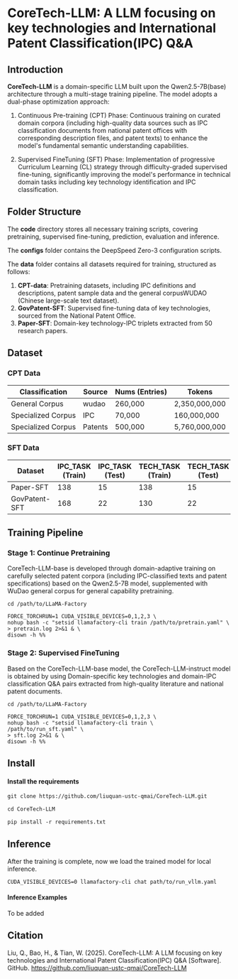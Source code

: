 
# CoreTech-LLM: A LLM focusing on key technologies and International Patent Classification(IPC) Q&A

## Introduction
 <!-- CoreTech-LLM是基于Qwen2-7B架构，通过多阶段训练流程构建的领域专用大模型。
本模型采用两阶段优化方案：
​阶段1:​增量预训练阶段​​：在精选的领域语料（涵盖国家专利局IPC及其对应描述文件、专利文本等高质量数据源）上持续训练，增强模型的基础语义理解能力；
​​阶段2:​课程学习微调阶段​​：采用渐进式课程学习（Curriculum Learning）策略，通过难度分级的监督微调，显著提升模型在技术领域的关键技术识别和IPC分类任务中的表现。 -->
**CoreTech-LLM**​ is a domain-specific LLM built upon the Qwen2.5-7B(base) architecture through a multi-stage training pipeline. The model adopts a dual-phase optimization approach:

1. Continuous Pre-training (CPT) Phase​​: Continuous training on curated domain corpora (including high-quality data sources such as IPC classification documents from national patent offices with corresponding description files, and patent texts) to enhance the model's fundamental semantic understanding capabilities.

2. Supervised FineTuning (SFT) Phase​​: Implementation of progressive Curriculum Learning (CL) strategy through difficulty-graded supervised fine-tuning, significantly improving the model's performance in technical domain tasks including key technology identification and IPC classification.


## Folder Structure
<!-- code文件夹下存放了训练所需要的所有脚本文件，包括预训练脚本、监督微调脚本、预测脚本、评估脚本以及推理脚本 -->
The **code** directory stores all necessary training scripts, covering pretraining, supervised fine-tuning, prediction, evaluation and inference.
<!-- configs文件夹下存放了使用DeepSpeed ZERO 3配置脚本 -->
The **configs** folder contains the DeepSpeed Zero-3 configuration scripts.
<!-- data文件夹下存放了训练所需要的所有数据，其中CPT-data为预训练数据（IPC含义及其描述、专利示例数据以及通用预料WUDAO数据集）；GovPatent-SFT为从国家专利局获取到的关键技术数据；Paper-SFT为从50篇论文中提取的领域-关键技术-IPC三元组。-->
The **data** folder contains all datasets required for training, structured as follows:

1. **​CPT-data**​​: Pretraining datasets, including IPC definitions and descriptions, patent sample data
and the general corpus ​​WUDAO​ (Chinese large-scale text dataset).
2. ​**GovPatent-SFT**​​: Supervised fine-tuning data of ​​key technologies​​, sourced from the National Patent Office.
3. **Paper-SFT​**​: Domain-key technology-IPC triplets extracted from ​​50 research papers​.


## Dataset
### CPT Data
| Classification     | Source           | Nums (Entries) | Tokens        |
|--------------------|------------------|----------------|---------------|
| General Corpus     | wudao            | 260,000        | 2,350,000,000 |
| Specialized Corpus | IPC              | 70,000         | 160,000,000   |
| Specialized Corpus | Patents          | 500,000        | 5,760,000,000 |




### SFT Data
| Dataset       | IPC_TASK (Train) | IPC_TASK (Test) | TECH_TASK (Train) | TECH_TASK (Test) |
|---------------|------------------|-----------------|-------------------|------------------|
| Paper-SFT     | 138              | 15              | 138               | 15               |
| GovPatent-SFT | 168              | 22              | 130               | 22               |

## Training Pipeline

### Stage 1: Continue Pretraining
<!-- 基于qwen2.5-7b模型，在精选专利语料（含IPC分类文本、专利说明书等）上进行领域适应训练并使用WuDao通用语料进行通用能力预训练得到CoreTech-LLM-base模型。 -->
CoreTech-LLM-base is developed through domain-adaptive training on carefully selected patent corpora (including IPC-classified texts and patent specifications) based on the Qwen2.5-7B model, supplemented with WuDao general corpus for general capability pretraining.


```shell
cd /path/to/LLaMA-Factory

FORCE_TORCHRUN=1 CUDA_VISIBLE_DEVICES=0,1,2,3 \
nohup bash -c "setsid llamafactory-cli train /path/to/pretrain.yaml" \
> pretrain.log 2>&1 & \
disown -h %%
```


### Stage 2: Supervised FineTuning
<!-- 从高质量文献中以及国家专利文件中提取的领域-关键技术、领域-IPC分类问答对 -->
Based on the CoreTech-LLM-base model, the CoreTech-LLM-instruct model is obtained by using Domain-specific key technologies and domain-IPC classification Q&A pairs extracted from high-quality literature and national patent documents.

```shell
cd /path/to/LLaMA-Factory

FORCE_TORCHRUN=1 CUDA_VISIBLE_DEVICES=0,1,2,3 \
nohup bash -c "setsid llamafactory-cli train \
/path/to/run_sft.yaml" \
> sft.log 2>&1 & \
disown -h %%
```



## Install
#### Install the requirements

```markdown
git clone https://github.com/liuquan-ustc-qmai/CoreTech-LLM.git

cd CoreTech-LLM

pip install -r requirements.txt
```



## Inference
After the training is complete, now we load the trained model for local inference.

```shell
CUDA_VISIBLE_DEVICES=0 llamafactory-cli chat path/to/run_vllm.yaml

```

#### Inference Examples
To be added


## Citation
Liu, Q., Bao, H., & Tian, W. (2025). CoreTech-LLM: A LLM focusing on key technologies and International Patent Classification(IPC) Q&A [Software]. GitHub. https://github.com/liuquan-ustc-qmai/CoreTech-LLM


